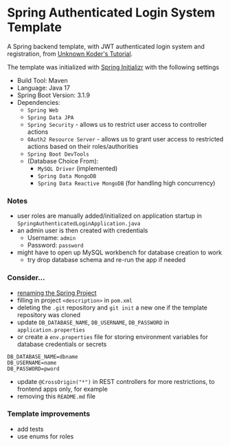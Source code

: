 # Spring Authenticated Login System Template
A Spring backend template, with JWT authenticated login system and registration, from [Unknown Koder's Tutorial](https://www.youtube.com/watch?v=TeBt0Ike_Tk).

The template was initialized with [Spring Initializr](https://start.spring.io/) with the following settings
- Build Tool: Maven
- Language: Java 17
- Spring Boot Version: 3.1.9
- Dependencies:
  - `Spring Web`
  - `Spring Data JPA`
  - `Spring Security` - allows us to restrict user access to controller actions
  - `OAuth2 Resource Server` - allows us to grant user access to restricted actions based on their roles/authorities
  - `Spring Boot DevTools`
  - (Database Choice From):
    - `MySQL Driver` (implemented)
    - `Spring Data MongoDB`
    - `Spring Data Reactive MongoDB` (for handling high concurrency)

### Notes
- user roles are manually added/initialized on application startup in `SpringAuthenticatedLoginApplication.java`
- an admin user is then created with credentials
  - Username: `admin`
  - Password: `password`
- might have to open up MySQL workbench for database creation to work
  - try drop database schema and re-run the app if needed

### Consider...
- [renaming the Spring Project](https://senoritadeveloper.medium.com/rename-a-spring-boot-maven-project-in-intellij-a8e006af97c7#:~:text=Go%20to%20src%2Fmain%2Fjava,and%20select%20Refactor%2D%3ERename.)
- filling in project `<description>` in `pom.xml`
- deleting the `.git` repository and `git init` a new one if the template repository was cloned
- update `DB_DATABASE_NAME`, `DB_USERNAME`, `DB_PASSWORD` in `application.properties`
- or create a `env.properties` file for storing environment variables for database credentials or secrets
```
DB_DATABASE_NAME=dbname
DB_USERNAME=name
DB_PASSWORD=pword
```
- update `@CrossOrigin("*")` in REST controllers for more restrictions, to frontend apps only, for example
- removing this `README.md` file

### Template improvements
- add tests
- use enums for roles